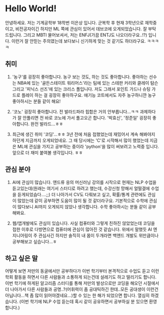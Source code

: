# Hello World!
안녕하세요. 저는 기계공학부 18학번 이은상 입니다. 군복학 후 현재 3학년으로 재학중이고, 비전공자이긴 하지만 ML 쪽에 관심이 있어서 데브코에 오게되었습니다. 잘 부탁드립니다. 그리고 MBTI 물어보셔서, 저는 ENFJ(가끔 ENTJ도 나오더라구요..!?) 입니다. 이런거 잘 안믿는 주의였는데 보다보니 신기하게 맞는 것 같기도 하더라구요. ㅋㅋㅋㅋ

## 취미
1. '농구'를 굉장히 좋아합니다. 농구 보는 것도, 하는 것도 좋아합니다. 좋아하는 선수는 NBA에 있는 '골든스테이트 워리어스'라는 팀에 있는 스테판 커리와 클레이 탐슨 그리고 '피닉스 선즈'에 있는 크리스 폴입니다. 저도 그래서 포인트 가드나 슈팅 가드로 플레이 하는 걸 굉장히 좋아하구요. 애기능 코트에서도 자주 농구하니깐 농구 좋아하시는 분들 같이 해요!

2. '코노' 굉장히 좋아합니다. 전 발라드파라 힙합은 거의 안부릅니다...ㅋㅋ 과제하다가 잘 안풀리면 전 바로 코노에 가서 풀고오곤 합니다. '박효신', '정준일' 굉장히 좋아합니다. 완전 발라드...ㅎㅎ

3. 최근에 생긴 취미 '코딩'...ㅎㅎ 3년 전에 처음 접했었는데 재밌어서 계속 해봐야지 하던게 지금까지 오게되었네요. 그 때 당시에는 'C'로 시작해서 많이 했었는데 지금은 ML에 관심을 가지고 공부하는 중이라 'python'을 많이 써보려고 노력중 입니다. 앞으로 더 재미 붙여볼 생각입니다. ㅎㅎ

## 관심 분야
1. AI에 관심이 많습니다. 앤드류 응의 머신러닝 강의를 시작으로 현재는 NLP 수업을 듣고있는데(원래는 여기서 스터디로 하려고 했는데, 수강신청 망해서 얼떨결에 수업을 듣게되었슴다....;;) 더 나아가서 CV도 다뤄보고 싶고, 확률/통계 관련에도 관심이 많았는데 같이 공부하면 도움이 많이 될 것 같더라구요. 기본적으로 수학에 관심이 많다보니 AI까지 오게되지 않았나 생각합니다. 수학 좋아하시는 분들 같이 공부해봐요. 

2. 웹/앱개발에도 관심이 있습니다. 사실 컴퓨터와 그렇게 친하진 않았었는데 코딩을 접한 이후로 다방면으로 컴퓨터에 관심이 많아진 것 같습니다. 위에서 말했듯 AI 엔지니어링이 주 관심사긴 하지만 솔직히 내 몸이 두개라면 백앤드 개발도 위만큼이나 공부해보고 싶습니다...ㅎ 

## 하고 싶은 말 
어떻게 보면 저만의 동굴에서만 공부하다가 이번 학기부터 본격적으로 수업도 듣고 이런 학회 활동을 하면서 다른 사람들과 소통하게 되는건데 설레기도 하고 떨리기도 합니다. 이번 학기에 하게된 알고리즘 스터디를 통해 저만의 발상으로만 코딩을 해오던 시절에서 더 나아가서 다른 사람들과 공명..?(어휘력이 좀 공대틱하긴 한데..모든 공대생이 이런건 아닙니다...책 좀 많이 읽어야겠네요...)할 수 있는 한 해가 되었으면 합니다. 열심히 하겠습니다. (이번 학기에 NLP 수업 듣는데 혹시 같이 공유하면서 공부하실 분 있으면 환영합니다.)   
